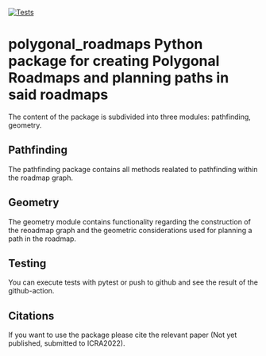 [![Tests](https://github.com/ovgu-FINken/polygonal_roadmaps/actions/workflows/python-package-conda.yml/badge.svg?branch=main)](https://github.com/ovgu-FINken/polygonal_roadmaps/actions/workflows/python-package-conda.yml)

# polygonal_roadmaps Python package for creating Polygonal Roadmaps and planning paths in said roadmaps
The content of the package is subdivided into three modules: pathfinding, geometry.

## Pathfinding
The pathfinding package contains all methods realated to pathfinding within the roadmap graph.

## Geometry
The geometry module contains functionality regarding the construction of the reoadmap graph and the geometric considerations used for planning a path in the roadmap.

## Testing
You can execute tests with pytest or push to github and see the result of the github-action.

## Citations
If you want to use the package please cite the relevant paper (Not yet published, submitted to ICRA2022).